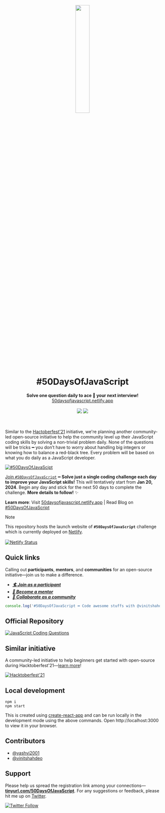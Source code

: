 <div align='center'>
  <a href='https://50daysofjavascript.netlify.app'><img src='public/50daysofjavascript.png' height='30%' width='30%'/></a>
  <h1>#50DaysOfJavaScript</h1>
  <strong>Solve one question daily to ace 🎯 your next interview!</strong><br/>
  <a href='https://50daysofjavascript.netlify.app/'>50daysofjavascript.netlify.app</a>
  <br/><br/>
  <img src='https://forthebadge.com/images/badges/powered-by-coffee.svg' />
  <a href='https://github.com/vinitshahdeo/JavaScript-Coding-Interview-Questions/blob/main/50DaysOfJavaScript/README.md'>
    <img src='https://forthebadge.com/images/badges/check-it-out.svg' />
  </a>
  <br/><br/><br/>
</div>

Similar to the [Hactoberfest'21](https://vinitshahdeo.dev/hacktoberfest-2021) initiative, we're planning another community-led open-source initiative to help the community level up their JavaScript coding skills by solving a non-trivial problem daily. None of the questions will be tricks ━ you don’t have to worry about handling big integers or knowing how to balance a red-black tree. Every problem will be based on what you do daily as a JavaScript developer.

[![#50DaysOfJavaScipt](https://badgen.net/badge/%23/50DaysOfJavaScript?&scale=1.3)](https://twitter.com/intent/tweet?text=%2350DaysOfJavaScript%20%E2%80%94%20A%20community-led%20open-source%20initiative%20for%20elevating%20JavaScript%20skills.%0A%0AYou%20can%20join%20as%3A%0A%20%E2%98%91%EF%B8%8F%20Participant%0A%20%E2%98%91%EF%B8%8F%20Mentor%0A%20%E2%98%91%EF%B8%8F%20Community%20Partner%20%20%0A%0ASolve%20one%20question%20daily%20to%20ace%20your%20next%20interview!%20%20%F0%9F%9A%80&url=https%3A%2F%2Fgithub.com%2Fvinitshahdeo%2FJavaScript-Coding-Interview-Questions%2Ftree%2Fmain%2F50DaysOfJavaScript&via=vinit_shahdeo)

[Join `#50DaysOfJavaScript`](https://github.com/vinitshahdeo/JavaScript-Coding-Interview-Questions/blob/main/50DaysOfJavaScript/README.md) ━ **Solve just a single coding challenge each day to improve your JavaScript skills!** This will tentatively start from **Jan 20, 2024**. Begin any day and stick for the next 50 days to complete the challenge. **More details to follow!** ✨

**Learn more**: Visit [50daysofjavascript.netlify.app](https://50daysofjavascript.netlify.app/) | Read Blog on [#50DaysOfJavaScript](https://vinitshahdeo.dev/50daysofjavascript)

> [!NOTE]
> This repository hosts the launch website of **`#50DaysOfJavaScript`** challenge which is currently deployed on [Netlify](https://50daysofjavascript.netlify.app/). <br/><br/>
> [![Netlify Status](https://api.netlify.com/api/v1/badges/32100f59-fa5f-49a1-89aa-40ecc48f002a/deploy-status)](https://app.netlify.com/sites/50daysofjavascript/deploys)

## Quick links

Calling out **participants**, **mentors**, and **communities** for an open-source initiative—join us to make a difference.

- ***[🏄 Join as a participant](https://github.com/vinitshahdeo/JavaScript-Coding-Interview-Questions/blob/main/50DaysOfJavaScript/README.md#-why-should-you-join-the-challenge)***
- ***[🍿 Become a mentor](https://github.com/vinitshahdeo/JavaScript-Coding-Interview-Questions/blob/main/50DaysOfJavaScript/docs/MENTOR.md)***
- ***[🚀 Collaborate as a community](https://github.com/vinitshahdeo/JavaScript-Coding-Interview-Questions/blob/main/50DaysOfJavaScript/docs/COMMUNITY.md)***


```javascript
console.log('#50DaysOfJavaScript ━ Code awesome stuffs with @vinitshahdeo & friends!');
```

## Official Repository

[![JavaScript Coding Questions](https://github-readme-stats.vercel.app/api/pin/?username=vinitshahdeo&repo=JavaScript-Coding-Interview-Questions&theme=nord)](https://github.com/vinitshahdeo/JavaScript-Coding-Interview-Questions)


## Similar initiative

A community-led initiative to help beginners get started with open-source during Hacktoberfest'21—[learn more](https://vinitshahdeo.dev/hacktoberfest-2021)!

[![Hacktoberfest'21](https://github-readme-stats.vercel.app/api/pin/?username=vinitshahdeo&repo=Hacktoberfest2021&theme=nord)](https://github.com/vinitshahdeo/Hacktoberfest2021)

## Local development

```terminal
npm i
npm start
```

This is created using [create-react-app](https://legacy.reactjs.org/docs/create-a-new-react-app.html) and can be run locally in the development mode using the above commands. Open http://localhost:3000 to view it in your browser.

## Contributors

- [@yashvi2001](https://github.com/yashvi2001)
- [@vinitshahdeo](https://github.com/vinitshahdeo)


## Support

Please help us spread the registration link among your connections—**[tinyurl.com/50DaysOfJavaScript](https://tinyurl.com/50DaysOfJavaScript)**. For any suggestions or feedback, please hit me up on [Twitter](https://twitter.com/Vinit_Shahdeo).

[![Twitter Follow](https://img.shields.io/twitter/follow/Vinit_Shahdeo?style=social)](https://twitter.com/Vinit_Shahdeo)
